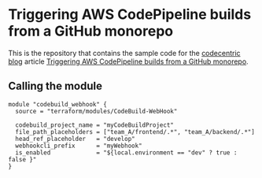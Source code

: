 # Triggering AWS CodePipeline builds from a GitHub monorepo

This is the repository that contains the sample code for the [codecentric blog](https://blog.codecentric.de) article [Triggering AWS CodePipeline builds from a GitHub monorepo](https://blog.codecentric.de/addThePathHere).


## Calling the module
```hcl
module "codebuild_webhook" {
  source = "terraform/modules/CodeBuild-WebHook"

  codebuild_project_name = "myCodeBuildProject"
  file_path_placeholders = ["team_A/frontend/.*", "team_A/backend/.*"]
  head_ref_placeholder   = "develop"
  webhookcli_prefix      = "myWebhook"
  is_enabled             = "${local.environment == "dev" ? true : false }"
}
```
